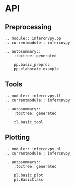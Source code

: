 # API

## Preprocessing

```{eval-rst}
.. module:: infercnvpy.pp
.. currentmodule:: infercnvpy

.. autosummary::
    :toctree: generated

    pp.basic_preproc
    pp.elaborate_example
```

## Tools

```{eval-rst}
.. module:: infercnvpy.tl
.. currentmodule:: infercnvpy

.. autosummary::
    :toctree: generated

    tl.basic_tool
```

## Plotting

```{eval-rst}
.. module:: infercnvpy.pl
.. currentmodule:: infercnvpy

.. autosummary::
    :toctree: generated

    pl.basic_plot
    pl.BasicClass
```
